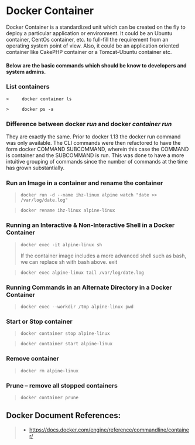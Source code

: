 # Docker Container

Docker Container is a standardized unit which can be created on the fly to deploy a particular application or environment. It could be an Ubuntu container, CentOs container, etc. to full-fill the requirement from an operating system point of view. Also, it could be an application oriented container like CakePHP container or a Tomcat-Ubuntu container etc.

#### Below are the basic commands which should be know to developers and system admins.

### List containers
    >     docker container ls

    >     docker ps -a

### Difference between docker *run* and docker *container run*
They are exactly the same. Prior to docker 1.13 the docker run command was only available. The CLI commands were then refactored to have the form docker COMMAND SUBCOMMAND, wherein this case the COMMAND is container and the SUBCOMMAND is run. This was done to have a more intuitive grouping of commands since the number of commands at the time has grown substantially.

### Run an Image in a container and rename the container
>     docker run -d --name ihz-linux alpine watch "date >> /var/log/date.log"

>     docker rename ihz-linux alpine-linux
### Running an Interactive & Non-Interactive Shell in a Docker Container
>     docker exec -it alpine-linux sh
> If the container image includes a more advanced shell such as bash, we can replace sh with bash above.
>     exit


>     docker exec alpine-linux tail /var/log/date.log

### Running Commands in an Alternate Directory in a Docker Container
>     docker exec --workdir /tmp alpine-linux pwd

### Start or Stop container
>     docker container stop alpine-linux 

>     docker container start alpine-linux

### Remove container
>     docker rm alpine-linux

### Prune – remove all stopped containers
>     docker container prune 

## Docker Document References:
> -   <https://docs.docker.com/engine/reference/commandline/container/>